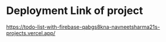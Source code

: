 # Deployment Link of project

https://todo-list-with-firebase-qabgs8kna-navneetsharma21s-projects.vercel.app/
